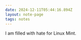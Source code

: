 ```yaml
---
date: 2024-12-11T05:44:16.894Z
layout: note-page
tags: notes
---
```

I am filled with hate for Linux Mint.
